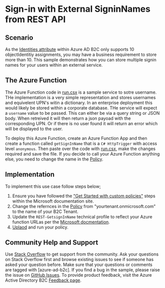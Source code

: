 # Sign-in with External SigninNames from REST API

## Scenario
As the [Identities attribute](https://docs.microsoft.com/en-gb/azure/active-directory-b2c/user-profile-attributes#identities-attribute) within Azure AD B2C only supports 10 objectIdentitiy assignments, you may have a business requirement to store more than 10.
This sample demonstrates how you can store multiple signin names for your users within an external service.

## The Azure Function
The Azure Function code in [run.csx](source-code/run.csx) is a sample service to sotre username. THe implementation is a very simple representation and stores usernames and equivelent UPN's witin a dictionary. In an enterprise deployment this would likely be stored within a corporate database.
THe service will expect a `username` value to be passed. This can either be via a query string or JSON body. When retreived it will then return a json payoad with the corresponding UPN. Or if there is no user found it will return an error which will be displayed to the  user.

To deploy this Azure Function, create an Azure Function App and then create a function called `getSignInName` that is a `C# HttpTrigger` with access level `anonymous`. Then paste over the code with [run.csx](source-code/run.csx), make the changes required and save the file. If you decide to call your Azure Function anything else, you need to change the name in the [Policy](policy/SignUpOrSignin_ExtermalUsername.xml#L49).


## Implementation
To implement this use case follow steps below;
1. Ensure you have followed the ["Get Started with custom policies"](https://docs.microsoft.com/en-gb/azure/active-directory-b2c/custom-policy-get-started) steps within the Microsoft documentation site. 
1. Change the refernces in the [Policy](policy/SignUpOrSignin_ExternalUsername.xml) from "yourtenant.onmicrosoft.com" to the name of your B2C Tenant.
1. Update the `REST-GetsignInName` technical profile to reflect your Azure function URLas per the [Microsoft docmentation](https://docs.microsoft.com/en-gb/azure/active-directory-b2c/custom-policy-rest-api-intro).
1. [Uplaod](https://docs.microsoft.com/en-gb/azure/active-directory-b2c/custom-policy-get-started#upload-the-policies) and run your policy.



## Community Help and Support
Use [Stack Overflow](https://stackoverflow.com/questions/tagged/azure-ad-b2c) to get support from the community. Ask your questions on Stack Overflow first and browse existing issues to see if someone has asked your question before. Make sure that your questions or comments are tagged with [azure-ad-b2c].
If you find a bug in the sample, please raise the issue on [GitHub Issues](https://github.com/azure-ad-b2c/samples/issues).
To provide product feedback, visit the Azure Active Directory B2C [Feedback page](https://feedback.azure.com/forums/169401-azure-active-directory?category_id=160596).